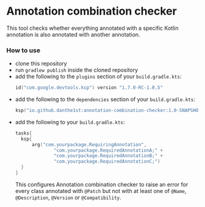 # Annotation combination checker

This tool checks whether everything annotated with a specific Kotlin annotation
is also annotated with another annotation.

### How to use
- clone this repository
- run `gradlew publish` inside the cloned repository
- add the following to the `plugins` section of your `build.gradle.kts`:
  ```kotlin
  id("com.google.devtools.ksp") version "1.7.0-RC-1.0.5"
  ```
- add the following to the `dependencies` section of your `build.gradle.kts`:
  ```kotlin
  ksp("io.github.danthe1st:annotation-combination-checker:1.0-SNAPSHOT")
  ```
- add the following to your `build.gradle.kts`:
  ```kotlin
  tasks{
    ksp{
        arg("com.yourpackage.RequiringAnnotation",
                "com.yourpackage.RequiredAnnotationA;" +
                "com.yourpackage.RequiredAnnotationB;" +
                "com.yourpackage.RequiredAnnotationC;")
    }
  }
  ```
  This configures Annotation combination checker to raise an error for every class annotated with `@Patch` but not with at least one of `@Name`, `@Description`, `@Version` or `@Compatibility`.
